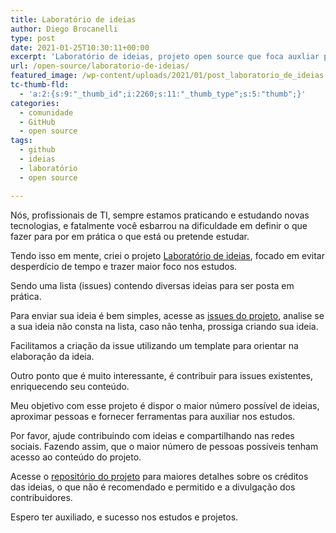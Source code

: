 ```yaml
---
title: Laboratório de ideias
author: Diego Brocanelli
type: post
date: 2021-01-25T10:30:11+00:00
excerpt: 'Laboratório de ideias, projeto open source que foca auxliar pessoas em seus estudos  sobre tecnologias.'
url: /open-source/laboratorio-de-ideias/
featured_image: /wp-content/uploads/2021/01/post_laboratorio_de_ideias.png
tc-thumb-fld:
  - 'a:2:{s:9:"_thumb_id";i:2260;s:11:"_thumb_type";s:5:"thumb";}'
categories:
  - comunidade
  - GitHub
  - open source
tags:
  - github
  - ideias
  - laboratório
  - open source

---
```


Nós, profissionais de TI, sempre estamos praticando e estudando novas tecnologias, e fatalmente você esbarrou na dificuldade em definir o que fazer para por em prática o que está ou pretende estudar.

Tendo isso em mente, criei o projeto [Laboratório de ideias](https://github.com/Diego-Brocanelli/laboratorio-de-ideias), focado em evitar desperdício de tempo e trazer maior foco nos estudos.

Sendo uma lista (issues) contendo diversas ideias para ser posta em prática.

Para enviar sua ideia é bem simples, acesse as [issues do projeto](https://github.com/Diego-Brocanelli/laboratorio-de-ideias/issues), analise se a sua ideia não consta na lista, caso não tenha, prossiga criando sua ideia.

Facilitamos a criação da issue utilizando um template para orientar na elaboração da ideia.

Outro ponto que é muito interessante, é contribuir para issues existentes, enriquecendo seu conteúdo.

Meu objetivo com esse projeto é dispor o maior número possível de ideias, aproximar pessoas e fornecer ferramentas para auxiliar nos estudos.

Por favor, ajude contribuindo com ideias e compartilhando nas redes sociais. Fazendo assim, que o maior número de pessoas possíveis tenham acesso ao conteúdo do projeto.

Acesse o [repositório do projeto](https://github.com/Diego-Brocanelli/laboratorio-de-ideias/blob/master/README.md) para maiores detalhes sobre os créditos das ideias, o que não é recomendado e permitido e a divulgação dos contribuidores.

Espero ter auxiliado, e sucesso nos estudos e projetos.
